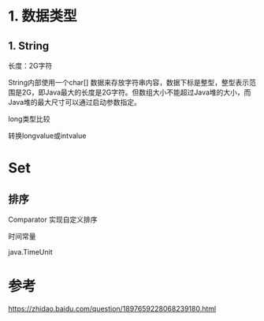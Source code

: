 # 1. 数据类型

## 1. String

长度：2G字符

String内部使用一个char[] 数据来存放字符串内容，数据下标是整型，整型表示范围是2G，即Java最大的长度是2G字符。但数组大小不能超过Java堆的大小，而Java堆的最大尺寸可以通过启动参数指定。

long类型比较

转换longvalue或intvalue

# Set

## 排序

Comparator 实现自定义排序



时间常量

java.TimeUnit



# 参考

https://zhidao.baidu.com/question/1897659228068239180.html
